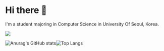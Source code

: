 # Hi there 👋
 I'm a student majoring in Computer Science in University Of Seoul, Korea.
 
<!--
**minbros/minbros** is a ✨ _special_ ✨ repository because its `README.md` (this file) appears on your GitHub profile.

Here are some ideas to get you started:

- 🔭 I’m currently working on ...
- 🌱 I’m currently learning ...
- 👯 I’m looking to collaborate on ...
- 🤔 I’m looking for help with ...
- 💬 Ask me about ...
- 📫 How to reach me: ...
- 😄 Pronouns: ...
- ⚡ Fun fact: ...
-->

<a href="https://noteformin.tistory.com/" target="_blank"><img src="https://img.shields.io/badge/tistory-FF8651?style=for-the-badge&logo=tistory&logoColor=FFFFFF"/></a><br>


![Anurag's GitHub stats](https://github-readme-stats.vercel.app/api?username=minbros&show_icons=true&theme=transparent)![Top Langs](https://github-readme-stats.vercel.app/api/top-langs/?username=minbros&layout=compact)
